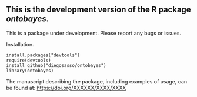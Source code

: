 ## This is the development version of the R package _ontobayes_.

This is a package under development. Please report any bugs or issues. 

Installation.
```
install.packages("devtools")
require(devtools)
install_github("diegosasso/ontobayes")
library(ontobayes)
```

The manuscript describing the package, including examples of usage, can be found at:
https://doi.org/XXXXXX/XXXX/XXXX
